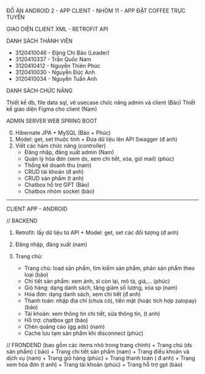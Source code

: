 ĐỒ ÁN ANDROID 2 - APP CLIENT - NHÓM 11 - APP ĐẶT COFFEE TRỰC TUYẾN

GIAO DIỆN CLIENT XML - RETROFIT API

DANH SÁCH THÀNH VIÊN

+ 3120410046 - Đặng Chí Bảo (Leader)
+ 3120410337 - Trần Quốc Nam
+ 3120410412 - Nguyễn Thiên Phúc
+ 3120410030 - Nguyễn Đức Anh
+ 3120410034 - Nguyễn Tuấn Anh

DANH SÁCH CHỨC NĂNG

Thiết kế db, file data sql, vẽ usecase chức năng admin và client (Bảo)
Thiết kế giao diện Figma cho client (Nam) 

ADMIN SERVER WEB SPRING BOOT

0. Hibernate JPA + MySQL (Bảo + Phúc)
1. Model: get, set thuộc tính + Đưa dữ liệu lên API Swagger (đ anh)
2. Viết các hàm chức năng (controller)
	+ Đăng nhập, đăng xuất admin (Nam)
	+ Quản lý hóa đơn (xem ds, xem chi tiết, xóa, gửi mail) (phúc) 
	+ Thống kê doanh thu (nam)
	+ CRUD tài khoản (đ anh) 
	+ CRUD sản phẩm (t anh) 
	+ Chatbox hỗ trợ GPT (Bảo)
	+ Chatbox nhóm socket (bảo)

-----------------------------------------------------------------------------------------------

CLIENT APP - ANDROID 

// BACKEND
1. Retrofit: lấy dữ liệu từ API + Model: get, set các đối tượng (đ anh)
2. Đăng nhập, đăng xuất (nam)
3. Trang chủ:

	+ Trang chủ: load sản phẩm, tìm kiếm sản phẩm, phân sản phẩm theo loại (bảo)
	+ Chi tiết sản phẩm: xem ảnh, sl còn lại, mô tả, giá,... (phúc)
	+ Giỏ hàng: dạng danh sách, tăng giảm số lượng, xóa sp (nam)
	+ Hóa đơn: dạng danh sách, xem chi tiết (đ anh)
	+ Thanh toán: nhập địa chỉ (chưa có), tiền mặt (hoặc tích hợp zalopay) (bảo)
	+ Tài khoản: xem thông tin chi tiết, sửa thông tin, (t anh)
	+ Hỗ trợ: chatbox gpt (bảo)
	+ Chèn quảng cáo (gg ads) (nam)
	+ Cache lưu tạm sản phẩm khi disconnect (phúc)


// FRONDEND (bao gồm các items nhỏ trong trang chính) 
	+ Trang chủ (ds sản phẩm) ( bảo)
	+ Trang chi tiết sản phẩm (nam)
	+ Trang điều khoản và dịch vụ (nam)
	+ Trang giỏ hàng (phúc)
	+ Trang thanh toán ( đ anh)
	+ Trang xem hóa đơn (t anh)
	+ Trang tài khoản (phúc)
	+ Trang hỗ trợ gpt (bảo)

